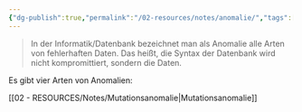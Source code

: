 ```yaml
---
{"dg-publish":true,"permalink":"/02-resources/notes/anomalie/","tags":["informatik/datenbank","informatik"],"noteIcon":"","updated":"2025-10-29T12:59:02.198+01:00"}
---
```


>In der Informatik/Datenbank bezeichnet man als Anomalie alle Arten von fehlerhaften Daten.
>Das heißt, die Syntax der Datenbank wird nicht kompromittiert, sondern die Daten.

Es gibt vier Arten von Anomalien:

[[02 - RESOURCES/Notes/Mutationsanomalie\|Mutationsanomalie]]